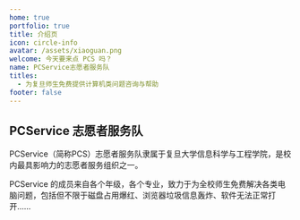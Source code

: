 ```yaml
---
home: true
portfolio: true
title: 介绍页
icon: circle-info
avatar: /assets/xiaoguan.png
welcome: 今天要来点 PCS 吗？
name: PCService志愿者服务队
titles:
  - 为复旦师生免费提供计算机类问题咨询与帮助
footer: false
---
```


## PCService 志愿者服务队

PCService（简称PCS）志愿者服务队隶属于复旦大学信息科学与工程学院，是校内最具影响力的志愿者服务组织之一。

PCService 的成员来自各个年级，各个专业，致力于为全校师生免费解决各类电脑问题，包括但不限于磁盘占用爆红、浏览器垃圾信息轰炸、软件无法正常打开……
